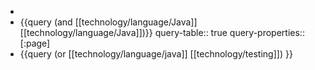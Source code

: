 -
- {{query (and [[technology/language/Java]]  [[technology/language/Java]])}}
  query-table:: true
  query-properties:: [:page]
- {{query (or [[technology/language/java]] [[technology/testing]]) }}
